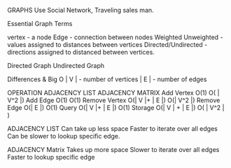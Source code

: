 GRAPHS
Use Social Network, Traveling sales man.

Essential Graph Terms

vertex - a node
Edge - connection between nodes
Weighted Unweighted - values assigned to distances between vertices
Directed/Undirected - directions assigned to distanced between vertices.


Directed Graph
Undirected Graph



Differences & Big O
| V | - number of  vertices
| E | - number of edges

OPERATION          ADJACENCY LIST     ADJACENCY MATRIX
Add Vertex           O(1)               O( | V^2 |)
Add Edge             O(1)               O(1)
Remove Vertex        O(| V |+ | E |)    O(| V^2 |)
Remove Edge          O(| E |)           O(1)
Query                O(| V |+ | E |)    O(1)
Storage              O(| V | + | E |)   O( | V^2 | )


ADJACENCY LIST
Can take up less space
Faster to iterate over all edges
Can be slower to lookup specific edge.

ADJACENCY Matrix
Takes up more space
Slower to iterate over all edges
Faster to lookup specific edge
